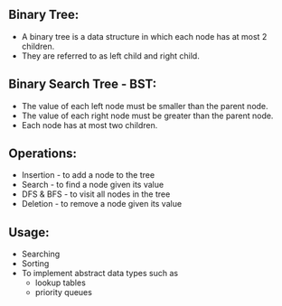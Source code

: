 Binary Tree:
------------
* A binary tree is a data structure in which each node has at most 2 children.
* They are referred to as left child and right child.


Binary Search Tree - BST:
-------------------------
* The value of each left node must be smaller than the parent node.
* The value of each right node must be greater than the parent node.
* Each node has at most two children.


Operations:
-----------
* Insertion - to add a node to the tree
* Search - to find a node given its value
* DFS & BFS - to visit all nodes in the tree
* Deletion - to remove a node given its value


Usage:
------
* Searching
* Sorting
* To implement abstract data types such as
  * lookup tables
  * priority queues